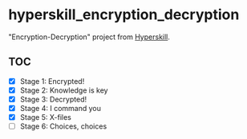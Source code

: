 # hyperskill_encryption_decryption

"Encryption-Decryption" project from [Hyperskill](https://hyperskill.org/).

## TOC

- [x] Stage 1: Encrypted!
- [x] Stage 2: Knowledge is key
- [x] Stage 3: Decrypted!
- [x] Stage 4: I command you
- [x] Stage 5: X-files
- [ ] Stage 6: Choices, choices